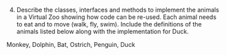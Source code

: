 4. Describe the classes, interfaces and methods to implement the animals in a Virtual Zoo showing how code can be re-used.
Each animal needs to eat and to move (walk, fly, swim).
Include the definitions of the animals listed below along with the implementation for Duck.

Monkey, Dolphin, Bat, Ostrich, Penguin, Duck